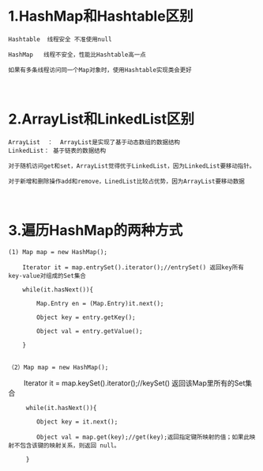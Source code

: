 # 1.HashMap和Hashtable区别

    Hashtable  线程安全	不准使用null 
    
    HashMap   线程不安全，性能比Hashtable高一点
    
    如果有多条线程访问同一个Map对象时，使用Hashtable实现类会更好
  
# 2.ArrayList和LinkedList区别
  
    ArrayList  ：  ArrayList是实现了基于动态数组的数据结构
    LinkedList： 基于链表的数据结构
     
    对于随机访问get和set，ArrayList觉得优于LinkedList，因为LinkedList要移动指针。
     
    对于新增和删除操作add和remove，LinedList比较占优势，因为ArrayList要移动数据
    
    
# 3.遍历HashMap的两种方式

    (1) Map map = new HashMap();
    
        Iterator it = map.entrySet().iterator();//entrySet() 返回key所有key-value对组成的Set集合
        
        while(it.hasNext()){
        
            Map.Entry en = (Map.Entry)it.next();
            
            Object key = entry.getKey();
            
            Object val = entry.getValue();
            
        }


    （2）Map map = new HashMap();
      
         Iterator it = map.keySet().iterator();//keySet() 返回该Map里所有的Set集合
         
         while(it.hasNext()){
         
            Object key = it.next();
            
            Object val = map.get(key);//get(key);返回指定键所映射的值；如果此映射不包含该键的映射关系，则返回 null。
            
         }

